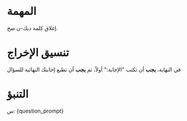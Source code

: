 # المهمة
إغلاق كلمة ديك-ن صح.
  
# تنسيق الإخراج
في النهاية، **يجب** أن تكتب "الإجابة:" أولاً، ثم **يجب** أن تطبع إجابتك النهائية للسؤال

# التنبؤ
س: {question_prompt}